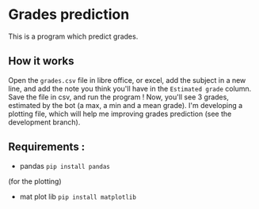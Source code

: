 # Grades prediction
This is a program which predict grades.

## How it works
Open the `grades.csv` file in libre office, or excel, add the subject in a new line, and add the note you think you'll have in the `Estimated grade` column. Save the file in csv, and run the program !
Now, you'll see 3 grades, estimated by the bot (a max, a min and a mean grade).
I'm developing a plotting file, which will help me improving grades prediction (see the development branch).

## Requirements :
- pandas
`pip install pandas`

(for the plotting)
- mat plot lib
`pip install matplotlib`